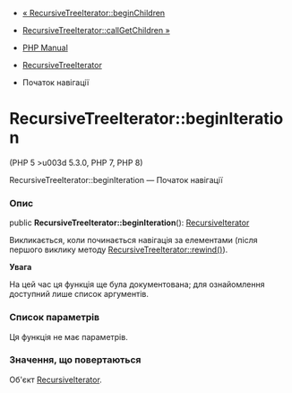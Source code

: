 - [«
RecursiveTreeIterator::beginChildren](recursivetreeiterator.beginchildren.md)
- [RecursiveTreeIterator::callGetChildren
»](recursivetreeiterator.callgetchildren.md)

- [PHP Manual](index.md)
- [RecursiveTreeIterator](class.recursivetreeiterator.md)
- Початок навігації

# RecursiveTreeIterator::beginIteration

(PHP 5 \>u003d 5.3.0, PHP 7, PHP 8)

RecursiveTreeIterator::beginIteration — Початок навігації

### Опис

public **RecursiveTreeIterator::beginIteration**():
[RecursiveIterator](class.recursiveiterator.md)

Викликається, коли починається навігація за елементами (після першого
виклику методу
[RecursiveTreeIterator::rewind()](recursivetreeiterator.rewind.md)).

**Увага**

На цей час ця функція ще була документована; для
ознайомлення доступний лише список аргументів.

### Список параметрів

Ця функція не має параметрів.

### Значення, що повертаються

Об'єкт [RecursiveIterator](class.recursiveiterator.md).

